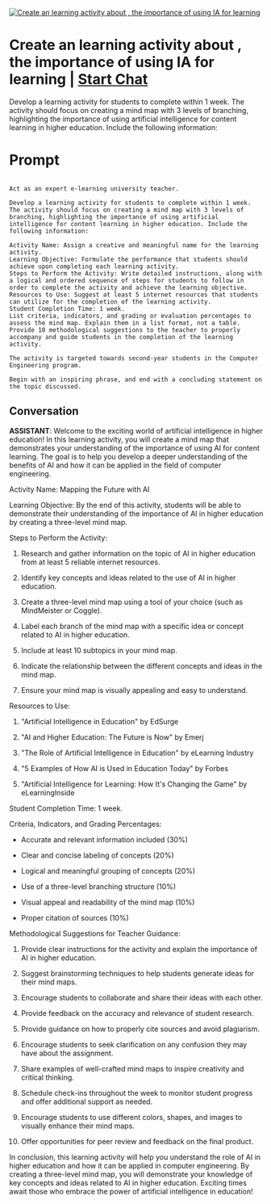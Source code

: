 
[![Create an learning activity about , the importance of using IA for learning](https://flow-user-images.s3.us-west-1.amazonaws.com/prompt/undefined/1686083482441)](https://gptcall.net/chat.html?data=%7B%22contact%22%3A%7B%22id%22%3A%22nQ27HcZ6FYYiZi10zb6Kq%22%2C%22flow%22%3Atrue%7D%7D)
# Create an learning activity about , the importance of using IA for learning | [Start Chat](https://gptcall.net/chat.html?data=%7B%22contact%22%3A%7B%22id%22%3A%22nQ27HcZ6FYYiZi10zb6Kq%22%2C%22flow%22%3Atrue%7D%7D)
Develop a learning activity for students to complete within 1 week. The activity should focus on creating a mind map with 3 levels of branching, highlighting the importance of using artificial intelligence for content learning in higher education. Include the following information:

# Prompt

```

Act as an expert e-learning university teacher.

Develop a learning activity for students to complete within 1 week. The activity should focus on creating a mind map with 3 levels of branching, highlighting the importance of using artificial intelligence for content learning in higher education. Include the following information:

Activity Name: Assign a creative and meaningful name for the learning activity.
Learning Objective: Formulate the performance that students should achieve upon completing each learning activity.
Steps to Perform the Activity: Write detailed instructions, along with a logical and ordered sequence of steps for students to follow in order to complete the activity and achieve the learning objective.
Resources to Use: Suggest at least 5 internet resources that students can utilize for the completion of the learning activity.
Student Completion Time: 1 week.
List criteria, indicators, and grading or evaluation percentages to assess the mind map. Explain them in a list format, not a table.
Provide 10 methodological suggestions to the teacher to properly accompany and guide students in the completion of the learning activity.

The activity is targeted towards second-year students in the Computer Engineering program.

Begin with an inspiring phrase, and end with a concluding statement on the topic discussed.
```

## Conversation

**ASSISTANT**: Welcome to the exciting world of artificial intelligence in higher education! In this learning activity, you will create a mind map that demonstrates your understanding of the importance of using AI for content learning. The goal is to help you develop a deeper understanding of the benefits of AI and how it can be applied in the field of computer engineering.



Activity Name: Mapping the Future with AI

Learning Objective: By the end of this activity, students will be able to demonstrate their understanding of the importance of AI in higher education by creating a three-level mind map.



Steps to Perform the Activity:

1. Research and gather information on the topic of AI in higher education from at least 5 reliable internet resources.

2. Identify key concepts and ideas related to the use of AI in higher education.

3. Create a three-level mind map using a tool of your choice (such as MindMeister or Coggle).

4. Label each branch of the mind map with a specific idea or concept related to AI in higher education.

5. Include at least 10 subtopics in your mind map.

6. Indicate the relationship between the different concepts and ideas in the mind map.

7. Ensure your mind map is visually appealing and easy to understand.



Resources to Use:

1. "Artificial Intelligence in Education" by EdSurge

2. "AI and Higher Education: The Future is Now" by Emerj

3. "The Role of Artificial Intelligence in Education" by eLearning Industry

4. "5 Examples of How AI is Used in Education Today" by Forbes

5. "Artificial Intelligence for Learning: How It's Changing the Game" by eLearningInside



Student Completion Time: 1 week.



Criteria, Indicators, and Grading Percentages:

- Accurate and relevant information included (30%)

- Clear and concise labeling of concepts (20%)

- Logical and meaningful grouping of concepts (20%)

- Use of a three-level branching structure (10%)

- Visual appeal and readability of the mind map (10%)

- Proper citation of sources (10%)



Methodological Suggestions for Teacher Guidance:

1. Provide clear instructions for the activity and explain the importance of AI in higher education.

2. Suggest brainstorming techniques to help students generate ideas for their mind maps.

3. Encourage students to collaborate and share their ideas with each other.

4. Provide feedback on the accuracy and relevance of student research.

5. Provide guidance on how to properly cite sources and avoid plagiarism.

6. Encourage students to seek clarification on any confusion they may have about the assignment.

7. Share examples of well-crafted mind maps to inspire creativity and critical thinking.

8. Schedule check-ins throughout the week to monitor student progress and offer additional support as needed.

9. Encourage students to use different colors, shapes, and images to visually enhance their mind maps.

10. Offer opportunities for peer review and feedback on the final product.



In conclusion, this learning activity will help you understand the role of AI in higher education and how it can be applied in computer engineering. By creating a three-level mind map, you will demonstrate your knowledge of key concepts and ideas related to AI in higher education. Exciting times await those who embrace the power of artificial intelligence in education!


